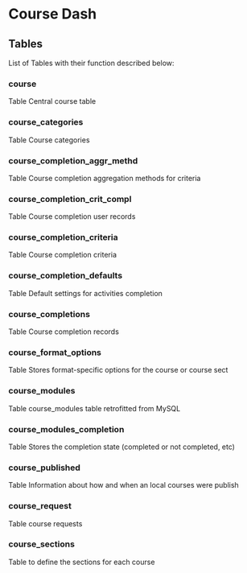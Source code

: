 # Course Dash

## Tables

List of Tables with their function described below:

### course

Table Central course table

### course_categories

Table Course categories

### course_completion_aggr_methd

Table Course completion aggregation methods for criteria

### course_completion_crit_compl

Table Course completion user records

### course_completion_criteria

Table Course completion criteria

### course_completion_defaults

Table Default settings for activities completion

### course_completions

Table Course completion records

### course_format_options

Table Stores format-specific options for the course or course sect

### course_modules

Table course_modules table retrofitted from MySQL

### course_modules_completion

Table Stores the completion state (completed or not completed, etc)

### course_published

Table Information about how and when an local courses were publish

### course_request

Table course requests

### course_sections

Table to define the sections for each course
